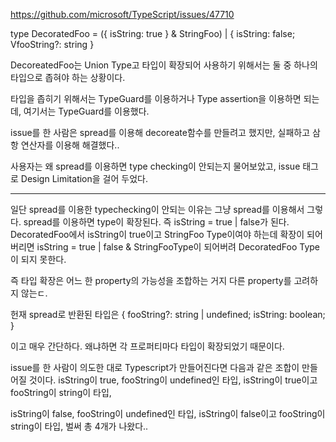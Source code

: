 https://github.com/microsoft/TypeScript/issues/47710

type DecoratedFoo = ({ isString: true } & StringFoo) | { isString: false; VfooString?: string }

DecoreatedFoo는 Union Type고 타입이 확장되어 사용하기 위해서는 둘 중 하나의 타입으로 좁혀야 하는 상황이다.

타입을 좁히기 위해서는 TypeGuard를 이용하거나 Type assertion을 이용하면 되는데, 여기서는 TypeGuard를 이용했다.

issue를 한 사람은 spread를 이용해 decoreate함수를 만들려고 했지만, 실패하고 삼항 연산자를 이용해 해결했다..

사용자는 왜 spread를 이용하면 type checking이 안되는지 물어보았고, issue 태그로 Design Limitation을 걸어 두었다.

---

일단 spread를 이용한 typechecking이 안되는 이유는 그냥 spread를 이용해서 그렇다. spread를 이용하면 type이 확장된다. 즉 isString = true | false가 된다. DecoratedFoo에서 isString이 true이고 StringFoo Type이여야 하는데 확장이 되어버리면 isString = true | false & StringFooType이 되어버려 DecoratedFoo Type이 되지 못한다.

즉 타입 확장은 어느 한 property의 가능성을 조합하는 거지 다른 property를 고려하지 않는ㄷ.


헌재 spread로 반환된 타입은
{
fooString?: string | undefined;
isString: boolean;
}

이고 매우 간단하다. 왜냐하면 각 프로퍼티마다 타입이 확장되었기 때문이다. 

issue를 한 사람이 의도한 대로 Typescript가 만들어진다면 다음과 같은 조합이 만들어질 것이다.
isString이 true, fooString이 undefined인 타입, isString이 true이고 fooString이 string이 타입, 

isString이 false, fooString이 undefined인 타입, isString이 false이고 fooString이 string이 타입, 
벌써 총 4개가 나왔다..
